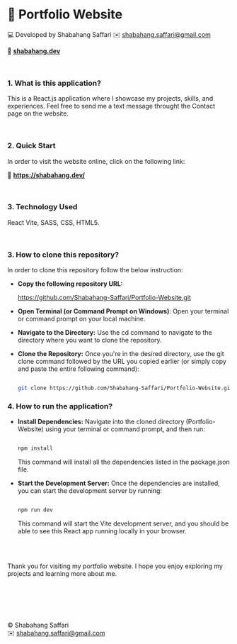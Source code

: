 # :large_orange_diamond: Portfolio Website

:computer: Developed by Shabahang Saffari
:envelope: shabahang.saffari@gmail.com

:link: **[shabahang.dev](https://shabahang.dev/)**

<br>

### 1. What is this application?

This is a React.js application where I showcase my projects, skills, and experiences. Feel free to send me a text message throught the Contact page on the website.

<br>

### 2. Quick Start

In order to visit the website online, click on the following link:

:small_orange_diamond: **https://shabahang.dev/**

<br>

### 3. Technology Used

React Vite, SASS, CSS, HTML5.

<br>

### 3. How to clone this repository?

In order to clone this repository follow the below instruction:

- **Copy the following repository URL:**

  https://github.com/Shabahang-Saffari/Portfolio-Website.git

- **Open Terminal (or Command Prompt on Windows)**: Open your terminal or command prompt on your local machine.

- **Navigate to the Directory:** Use the cd command to navigate to the directory where you want to clone the repository.

- **Clone the Repository:** Once you're in the desired directory, use the git clone command followed by the URL you copied earlier (or simply copy and paste the entire following command):

  ```bash

  git clone https://github.com/Shabahang-Saffari/Portfolio-Website.git

  ```

### 4. How to run the application?

- **Install Dependencies:** Navigate into the cloned directory (Portfolio-Website) using your terminal or command prompt, and then run:

  ```bash

  npm install

  ```

  This command will install all the dependencies listed in the package.json file.

- **Start the Development Server:** Once the dependencies are installed, you can start the development server by running:

  ```bash

  npm run dev

  ```

  This command will start the Vite development server, and you should be able to see this React app running locally in your browser.

<br><br>

Thank you for visiting my portfolio website. I hope you enjoy exploring my projects and learning more about me.
<br><br><br><br><br><br>

:copyright: Shabahang Saffari
<br>
:envelope: shabahang.saffari@gmail.com
